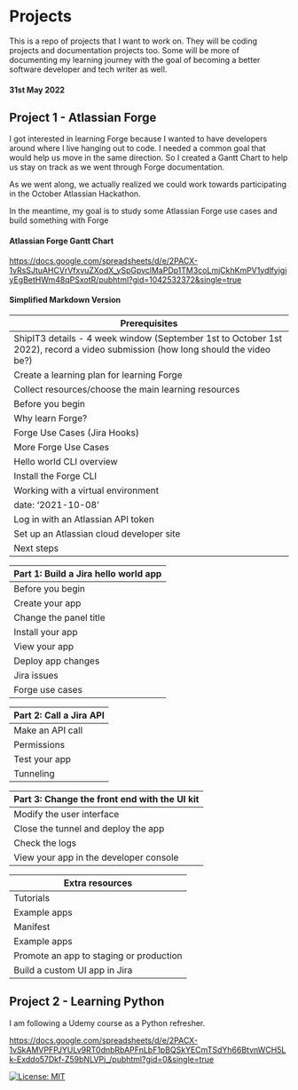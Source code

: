 # Projects

This is a repo of projects that I want to work on. They will be coding projects and documentation projects too. Some will be more of documenting my learning journey with the goal of becoming a better software developer and tech  writer as well. 


#### 31st May 2022


## Project 1 - Atlassian Forge

I got interested in learning Forge because I wanted to have developers around where I live hanging out to code. I needed a common goal that would help us move in the same direction. So I created a Gantt Chart to help us stay on track as we went through Forge documentation.

As we went along, we actually realized we could work towards participating in the October Atlassian Hackathon. 

In the meantime, my goal is to study some Atlassian Forge use cases and build something with Forge

#### Atlassian Forge Gantt Chart
<https://docs.google.com/spreadsheets/d/e/2PACX-1vRsSJtuAHCVrVfxvuZXodX_ySpGpvclMaPDp1TM3coLmjCkhKmPV1ydlfyigiyEgBetHWm48qPSxotR/pubhtml?gid=1042532372&single=true>

#### Simplified Markdown Version

| Prerequisites | 
| ----------- |
| 		ShipIT3 details - 4 week window (September 1st to October 1st 2022), record a video submission (how long should the video be?) |
| Create a learning plan for learning Forge	 |
| Collect resources/choose the main learning resources	 |
| Before you begin	 |
| Why learn Forge?	 |
| Forge Use Cases (Jira Hooks) |
| More Forge Use Cases |
| Hello world CLI overview |
| Install the Forge CLI |
| Working with a virtual environment |
| date: ‘2021-10-08’ |
| Log in with an Atlassian API token |
| Set up an Atlassian cloud developer site |
|Next steps |


| Part 1: Build a Jira hello world app | 
| ----------- |
| Before you begin	 |
| Create your app	 |
| Change the panel title |
| Install your app |
| View your app |
| Deploy app changes |
| Jira issues |
| Forge use cases |

| Part 2: Call a Jira API | 
| ----------- |
| Make an API call |
| Permissions	 |
| Test your app |
| Tunneling |

| Part 3: Change the front end with the UI kit | 
| ----------- |
| Modify the user interface |
| Close the tunnel and deploy the app	 |
| Check the logs |
| View your app in the developer console |

| Extra resources | 
| ----------- |
| Tutorials |
| Example apps	 |
| Manifest |
| Example apps |
| Promote an app to staging or production |
| Build a custom UI app in Jira |


## Project 2 - Learning Python

I am following a Udemy course as a Python refresher. 

<https://docs.google.com/spreadsheets/d/e/2PACX-1vSkAMVPFPJYULv9RT0dnbRbAPFnLbF1pBQSkYECmTSdYh66BtvnWCH5Lk-Exddo57Dkf-Z59bNLVPj_/pubhtml?gid=0&single=true>


[![License: MIT](https://img.shields.io/badge/License-MIT-yellow.svg)](https://opensource.org/licenses/MIT) 

